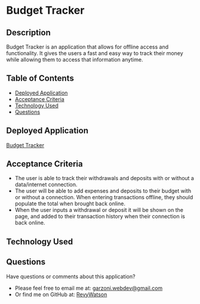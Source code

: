 # Budget Tracker

## Description

Budget Tracker is an application that allows for offline access and functionality. It gives the users a fast and easy way to track their money while allowing them to access that information anytime.

## Table of Contents
  - [Deployed Application](#deployed-application)
  - [Acceptance Criteria](#acceptance-criteria)
  - [Technology Used](#technology-used)
  - [Questions](#questions)

## Deployed Application

[Budget Tracker]()

## Acceptance Criteria

* The user is able to track their withdrawals and deposits with or without a data/internet connection.
* The user will be able to add expenses and deposits to their budget with or without a connection. When entering transactions offline, they should populate the total when brought back online.
* When the user inputs a withdrawal or deposit it will be shown on the page, and added to their transaction history when their connection is back online.

## Technology Used

## Questions

Have questions or comments about this application?

- Please feel free to email me at: garzoni.webdev@gmail.com
- Or find me on GitHub at: [RevyWatson](https://github.com/RevyWatson)
